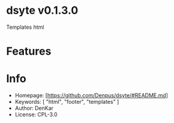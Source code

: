 dsyte v0.1.3.0
====================================
Templates html

# Features

# Info

* Homepage: [https://github.com/Denpus/dsyte/#README.md]
* Keywords: [
    "html",
    "footer",
    "templates"
  ]
* Author: DenKar
* License: CPL-3.0
